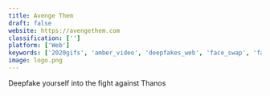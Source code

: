 ```yaml
---
title: Avenge Them
draft: false 
website: https://avengethem.com
classification: ['']
platform: ['Web']
keywords: ['2020gifs', 'amber_video', 'deepfakes_web', 'face_swap', 'face_swap_live', 'face_swap_live_lite', 'faceapp', 'swapped', 'truepic', 'zao', 'znapin']
image: logo.png
---
```

Deepfake yourself into the fight against Thanos